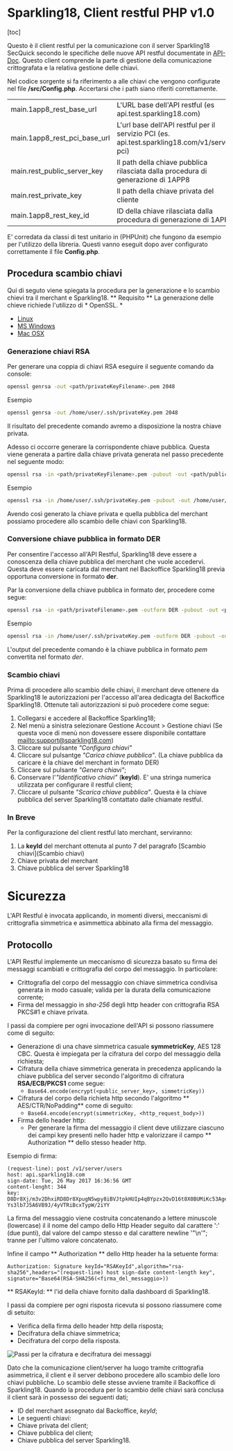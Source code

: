 # Sparkling18, Client restful PHP v1.0

[toc]

Questo è il client restful per la comunicazione con il server Sparkling18 SecQuick secondo
le specifiche delle nuove API restful documentate in [API-Doc](http://sparkling18.com/api-docs/).
Questo client comprende la parte di gestione della comunicazione crittografata e la relativa gestione delle chiavi.


Nel codice sorgente si fa riferimento a alle chiavi che vengono configurate nel file __/src/Config.php__. Accertarsi che i path siano riferiti correttamente.

| | |
|---------------------------|-----------------------|
| main.1app8_rest_base_url| L'URL base dell'API restful (es api.test.sparkling18.com)|
| main.1app8_rest_pci_base_url | L'url base dell'API restful per il servizio PCI (es. api.test.sparkling18.com/v1/server-pci) |
| main.rest_public_server_key | Il path della chiave pubblica rilasciata dalla procedura di generazione di 1APP8 |
| main.rest_private_key | Il path della chiave privata del cliente |
| main.1app8_rest_key_id | ID della chiave rilasciata dalla procedura di generazione di 1APP8 |

E' corredata da classi di test unitario in (PHPUnit) che fungono da esempio per l'utilizzo della libreria. Questi vanno eseguit dopo aver configurato correttamente il file **Config.php**.

## Procedura scambio chiavi

Qui di seguto viene spiegata la procedura per la generazione e lo scambio chievi tra il merchant e Sparkling18.
** Requisito **
La generazione delle chieve richiede l'utilizzo di * OpenSSL. *
- [Linux](https://www.openssl.org/source)
- [MS Windows](https://wiki.openssl.org/index.php/Binaries)
- [Mac OSX](https://mac-dev-env.patrickbogie.com/openssl)

### Generazione chiavi RSA

Per generare una coppia di chiavi RSA eseguire il seguente comando da console:

```bash
openssl genrsa -out <path/privateKeyFilename>.pem 2048
```

Esempio

```bash
openssl genrsa -out /home/user/.ssh/privateKey.pem 2048
```

Il risultato del precedente comando avremo a disposizione la nostra chiave privata.

Adesso ci occorre generare la corrispondente chiave pubblica. Questa viene generata a partire dalla chiave privata generata nel passo precedente nel seguente modo:

```bash
openssl rsa -in <path/privateKeyFilename>.pem -pubout -out <path/publicKeyFilename>.pem
```

Esempio

```bash
openssl rsa -in /home/user/.ssh/privateKey.pem -pubout -out /home/user/.ssh/publicKey.pem
```



Avendo cos&igrave; generato la chiave privata e quella pubblica del merchant possiamo procedere allo scambio delle chiavi con Sparkling18.

### Conversione chiave pubblica in formato DER
Per consentire l'accesso all'API Restful, Sparkling18 deve essere a conoscenza della chiave pubblica del merchant che vuole accedervi.
Questa deve essere caricata dal merchant nel Backoffice Sparkling18 previa opportuna conversione in formato **der**.

Par la conversione della chiave pubblica in formato der, procedere come segue:
```bash
openssl rsa -in <path/privateFilename>.pem -outform DER -pubout -out <path/publicKeyFilename>.der
```

Esempio

```bash
openssl rsa -in /home/user/.ssh/privateKey.pem -outform DER -pubout -out /home/user/.ssh/publicKey.der
```

L'output del precedente comando &egrave; la chiave pubblica in formato *pem* convertita nel formato *der*.

### Scambio chiavi
Prima di procedere allo scambio delle chiavi, il merchant deve ottenere da Sparkling18 le autorizzazioni per l'accesso all'area dedicagta del Backoffice Sparkling18.
Ottenute tali autorizzazioni si pu&ograve; procedere come segue:

1. Collegarsi e accedere al Backoffice Sparkling18;
2. Nel men&ugrave; a sinistra selezionare Gestione Account > Gestione chiavi
(Se questa voce di men&ugrave; non dovessere essere disponibile contattare [mailto:support@sparkling18.com](Sparkling18))
3. Cliccare sul pulsante *"Configura chiavi"*
4. Cliccare sul pulsantge *"Carica chiave pubblica"*.
(La chiave pubblica da caricare &egrave; la chiave del merchant in formato DER)
5. Cliccare sul pulsante *"Genera chiavi"*;
6. Conservare l'*"Identificativo chiavi"* (**keyId**). E' una stringa numerica utilizzata per configurare il restful client;
7. Cliccare ul pulsante *"Scarica chiave pubblica"*. Questa &egrave; la chiave pubblica del server Sparkling18 contattato dalle chiamate restful.

### In Breve

Per la configurazione del client restful lato merchant, serviranno:
1. La **keyId** del merchant ottenuta al punto 7 del paragrafo [Scambio chiavi](Scambio chiavi)
2. Chiave privata del merchant
3. Chiave pubblica del server Sparkling18

# Sicurezza
L'API Restful &egrave; invocata applicando, in momenti diversi, meccanismi di crittografia simmetrica e asimmettica abbinato alla firma del messaggio.

## Protocollo
L'API Restful implemente un meccanismo di sicurezza basato su firma dei messaggi scambiati e crittografia del corpo del messaggio. In particolare:
- Crittografia del corpo del messaggio con chiave simmetrica condivisa generata in modo casuale; valida per la durata della comunicazione corrente;
 - Firma del messaggio in *sha-256* degli http header con crittografia RSA PKCS#1 e chiave privata.

I passi da compiere per ogni invocazione dell'API si possono riassumere come di seguito:
- Generazione di una chave simmetrica casuale **symmetricKey**, AES 128 CBC. Questa &egrave; impiegata per la cifratura del corpo del messaggio della richiesta;
- Cifratura della chiave simmetrica generata in precedenza applicando la chiave pubblica del server secondo l'algoritmo di cifratura **RSA/ECB/PKCS1** come segue:
	- ```Base64.encode(encrypt(<public_server_key>, simmetricKey))```
- Cifratura del corpo della richieta http secondo l'algoritmo ** AES/CTR/NoPadding** come di seguito:
	- ```Base64.encode(encrypt(simmetricKey, <http_request_body>))```
- Firma dello header http:
	- Per generare la firma del messaggio il client deve utilizzare ciascuno dei campi key presenti nello hader http e valorizzare il campo ** Authorization ** dello stesso header http.

Esempio di firma:
```http
(request-line): post /v1/server/users
host: api.sparkling18.com
sign-date: Tue, 26 May 2017 16:36:56 GMT
content-lenght: 344
key: D8Dr8Xj/m3v2DhxiRD8Dr8XpugN5wpy8iBVJtpkHUIp4qBYpzx2QvD16t8X0BUMiKc53Age+baQFWwb2iYYJzvuUL+krrl/Q7H6fPBADBsHqEZ7IE8rR0 Ys3lb7J5A6VB9J/4yVTRiBcxTypW/2iYY
```

La firma del messaggio viene costruita concatenando a lettere minuscole (lowercase) il il nome del campo dello Http Header seguito dal carattere ':' (due punti), dal valore del campo stesso e dal carattere newline '"\n'"; tranne per l'ultimo valore concatenato.

Infine il campo ** Authorization ** dello Http header ha la setuente forma:

```http
Authorization: Signature keyId="RSAKeyId",algorithm="rsa-sha256",headers="(request-line) host sign-date content-length key", signature="Base64(RSA-SHA256(<firma_del_messaggio>))
```

** RSAKeyId: ** l'id della chiave fornito dalla dashboard di Sparkling18.


I passi da compiere per ogni risposta ricevuta si possono riassumere come di setuito:
- Verifica della firma dello header http della risposta;
- Decifratura della chiave simmetrica;
- Decifratura del corpo della risposta.

![Passi per la cifratura e decifratura dei messaggi](http://www.sparkling18.com/static/images/api-doc/draft_encryption_and_signature.jpg)

Dato che la comunicazione client/server ha luogo tramite crittografia asimmetrica, il client e il server debbono procedere
allo scambio delle loro chiavi pubbliche.
Lo scambio delle stesse avviene tramite il Backoffice di Sparkling18. Quando la procedura per lo scambio delle chiavi
sar&agrave; conclusa il client sar&agrave; in possesso dei seguenti dati;
- ID del merchant assegnato dal Backoffice, *keyId*;
- Le seguenti chiavi:
- Chiave privata del client;
- Chiave pubblica del client;
- Chiave pubblica del server Sparkling18.

